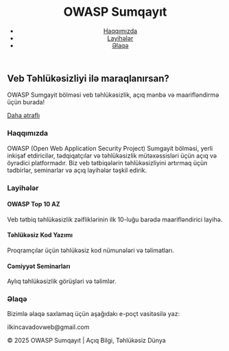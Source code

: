 
<html lang="az">
<head>
  <meta charset="UTF-8" />
  <meta name="viewport" content="width=device-width, initial-scale=1.0" />
  <link href="https://cdn.jsdelivr.net/npm/tailwindcss@2.2.19/dist/tailwind.min.css" rel="stylesheet">
</head>
<body class="bg-gray-100 text-gray-900 font-sans">
  <header class="bg-blue-800 text-white p-6 shadow-md">
    <div class="container mx-auto flex justify-between items-center">
      <h1 class="text-3xl font-bold">OWASP Sumqayıt</h1>
      <nav>
        <ul class="flex space-x-4">
          <li><a href="#about" class="hover:underline">Haqqımızda</a></li>
          <li><a href="#projects" class="hover:underline">Layihələr</a></li>
          <li><a href="#contact" class="hover:underline">Əlaqə</a></li>
        </ul>
      </nav>
    </div>
  </header>

  <section class="text-center py-20 bg-white">
    <div class="container mx-auto px-4">
      <h2 class="text-4xl font-bold mb-4">Veb Təhlükəsizliyi ilə maraqlanırsan?</h2>
      <p class="text-xl text-gray-700 mb-6">OWASP Sumgayit bölməsi veb təhlükəsizlik, açıq mənbə və maarifləndirmə üçün burada!</p>
      <a href="#about" class="bg-blue-600 hover:bg-blue-700 text-white font-semibold px-6 py-3 rounded-xl shadow-lg">Daha ətraflı</a>
    </div>
  </section>

  <section id="about" class="py-20 bg-gray-100">
    <div class="container mx-auto px-4">
      <h3 class="text-3xl font-bold mb-6 text-center">Haqqımızda</h3>
      <p class="text-lg text-gray-700 leading-relaxed text-center max-w-3xl mx-auto">
        OWASP (Open Web Application Security Project) Sumgayit bölməsi, yerli inkişaf etdiricilər, tədqiqatçılar və təhlükəsizlik mütəxəssisləri üçün açıq və öyrədici platformadır.
        Biz veb tətbiqələrin təhlükəsizliyini artırmaq üçün tədbirlər, seminarlar və açıq layihələr təşkil edirik.
      </p>
    </div>
  </section>

  <section id="projects" class="py-20 bg-white">
    <div class="container mx-auto px-4">
      <h3 class="text-3xl font-bold mb-6 text-center">Layihələr</h3>
      <div class="grid grid-cols-1 md:grid-cols-2 lg:grid-cols-3 gap-6">
        <div class="bg-gray-50 p-6 rounded-lg shadow-md">
          <h4 class="text-xl font-semibold mb-2">OWASP Top 10 AZ</h4>
          <p class="text-gray-700">Veb tətbiq təhlükəsizlik zəifliklərinin ilk 10-luğu barədə maarifləndirici layihə.</p>
        </div>
        <div class="bg-gray-50 p-6 rounded-lg shadow-md">
          <h4 class="text-xl font-semibold mb-2">Təhlükəsiz Kod Yazımı</h4>
          <p class="text-gray-700">Proqramçılar üçün təhlükəsiz kod nümunələri və təlimatları.</p>
        </div>
        <div class="bg-gray-50 p-6 rounded-lg shadow-md">
          <h4 class="text-xl font-semibold mb-2">Cəmiyyət Seminarları</h4>
          <p class="text-gray-700">Aylıq təhlükəsizlik görüşləri və təlimlər.</p>
        </div>
      </div>
    </div>
  </section>

  <section id="contact" class="py-20 bg-blue-800 text-white">
    <div class="container mx-auto px-4 text-center">
      <h3 class="text-3xl font-bold mb-6">Əlaqə</h3>
      <p class="mb-4">Bizimlə əlaqə saxlamaq üçün aşağıdakı e-poçt vasitəsilə yaz:</p>
      <p class="font-semibold text-lg">ilkincavadovweb@gmail.com</p>
    </div>
  </section>

  <footer class="bg-gray-900 text-white text-center py-4">
    <p>© 2025 OWASP Sumqayıt | Açıq Bilgi, Təhlükəsiz Dünya</p>
  </footer>
</body>
</html>
